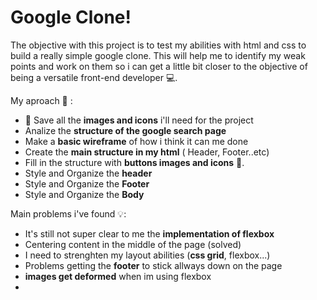 # Google Clone!
The objective with this project is to test my abilities with html and css to build a really simple google clone. This will help me to identify my weak points and work on them so i can get a little bit closer to the objective of being a versatile front-end developer 💻.

My aproach 📜 :

 -  💾 Save all the **images and icons** i'll need for the project 
 - Analize the **structure of the google search page**
 - Make a **basic wireframe** of how i think it can me done
 - Create the **main structure in my html** ( Header, Footer..etc)
 - Fill in the structure with **buttons images and icons** 🌆.
 - Style and Organize  the **header** 
 - Style and Organize  the **Footer**
 - Style and Organize  the **Body**

Main problems i've found 💡:

 - It's still not super clear to me the **implementation of flexbox**
 - Centering content in the middle of the page (solved)
 - I need to strenghten my layout abilities (**css grid**, flexbox...)
 - Problems getting the **footer** to stick allways down on the page
 - **images get deformed** when im using flexbox
 - 
